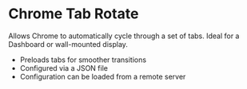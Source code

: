 # Chrome Tab Rotate

Allows Chrome to automatically cycle through a set of tabs. Ideal for a Dashboard or wall-mounted display.

 - Preloads tabs for smoother transitions
 - Configured via a JSON file
 - Configuration can be loaded from a remote server